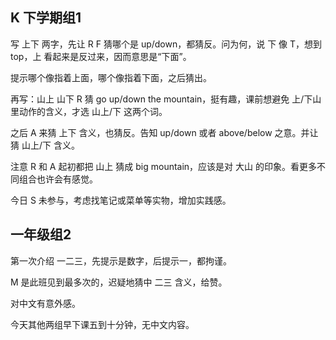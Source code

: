 
## K 下学期组1

写 上下 两字，先让 R F 猜哪个是 up/down，都猜反。问为何，说 下 像 T，想到top，上 看起来是反过来，因而意思是“下面”。

提示哪个像指着上面，哪个像指着下面，之后猜出。

再写：山上 山下
R 猜 go up/down the mountain，挺有趣，课前想避免 上/下山 里动作的含义，才选 山上/下 这两个词。

之后 A 来猜 上下 含义，也猜反。告知 up/down 或者 above/below 之意。并让猜 山上/下 含义。

注意 R 和 A 起初都把 山上 猜成 big mountain，应该是对 大山 的印象。看更多不同组合也许会有感觉。

今日 S 未参与，考虑找笔记或菜单等实物，增加实践感。

## 一年级组2

第一次介绍 一二三，先提示是数字，后提示一，都拘谨。

M 是此班见到最多次的，迟疑地猜中 二三 含义，给赞。

对中文有意外感。

今天其他两组早下课五到十分钟，无中文内容。